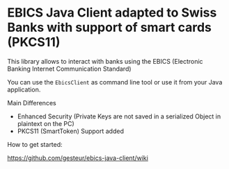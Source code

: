 EBICS Java Client adapted to Swiss Banks with support of smart cards (PKCS11)
=====

This library allows to interact with banks using the EBICS (Electronic Banking Internet Communication Standard)

You can use the `EbicsClient` as command line tool or use it from your Java application.

Main Differences

- Enhanced Security (Private Keys are not saved in a serialized Object in plaintext on the PC)
- PKCS11 (SmartToken) Support added

How to get started:

https://github.com/gesteur/ebics-java-client/wiki

